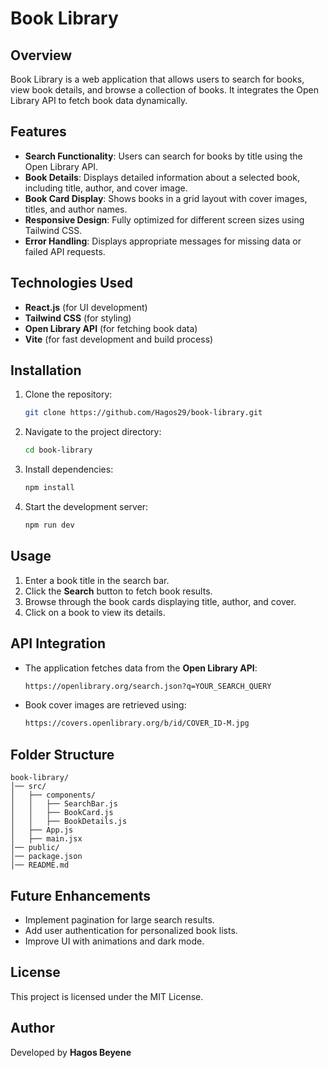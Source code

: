 # Book Library

## Overview
Book Library is a web application that allows users to search for books, view book details, and browse a collection of books. It integrates the Open Library API to fetch book data dynamically.

## Features
- **Search Functionality**: Users can search for books by title using the Open Library API.
- **Book Details**: Displays detailed information about a selected book, including title, author, and cover image.
- **Book Card Display**: Shows books in a grid layout with cover images, titles, and author names.
- **Responsive Design**: Fully optimized for different screen sizes using Tailwind CSS.
- **Error Handling**: Displays appropriate messages for missing data or failed API requests.

## Technologies Used
- **React.js** (for UI development)
- **Tailwind CSS** (for styling)
- **Open Library API** (for fetching book data)
- **Vite** (for fast development and build process)

## Installation
1. Clone the repository:
   ```sh
   git clone https://github.com/Hagos29/book-library.git
   ```
2. Navigate to the project directory:
   ```sh
   cd book-library
   ```
3. Install dependencies:
   ```sh
   npm install
   ```
4. Start the development server:
   ```sh
   npm run dev
   ```

## Usage
1. Enter a book title in the search bar.
2. Click the **Search** button to fetch book results.
3. Browse through the book cards displaying title, author, and cover.
4. Click on a book to view its details.

## API Integration
- The application fetches data from the **Open Library API**:
  ```sh
  https://openlibrary.org/search.json?q=YOUR_SEARCH_QUERY
  ```
- Book cover images are retrieved using:
  ```sh
  https://covers.openlibrary.org/b/id/COVER_ID-M.jpg
  ```

## Folder Structure
```
book-library/
│── src/
│   ├── components/
│   │   ├── SearchBar.js
│   │   ├── BookCard.js
│   │   ├── BookDetails.js
│   ├── App.js
│   ├── main.jsx
│── public/
│── package.json
│── README.md
```

## Future Enhancements
- Implement pagination for large search results.
- Add user authentication for personalized book lists.
- Improve UI with animations and dark mode.

## License
This project is licensed under the MIT License.

## Author
Developed by **Hagos Beyene**

